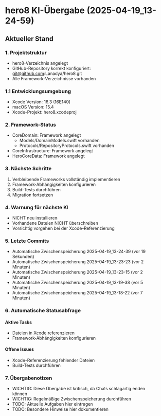 # hero8 KI-Übergabe (2025-04-19_13-24-59)

## Aktueller Stand

### 1. Projektstruktur
- hero8-Verzeichnis angelegt
- GitHub-Repository korrekt konfiguriert: git@github.com:Lanadya/hero8.git
- Alle Framework-Verzeichnisse vorhanden

### 1.1 Entwicklungsumgebung
- Xcode Version: 16.3 (16E140)
- macOS Version: 15.4
- Xcode-Projekt: hero8.xcodeproj

### 2. Framework-Status
- CoreDomain: Framework angelegt
  - Models/DomainModels.swift vorhanden
  - Protocols/RepositoryProtocols.swift vorhanden
- CoreInfrastructure: Framework angelegt
- HeroCoreData: Framework angelegt

### 3. Nächste Schritte
1. Verbleibende Frameworks vollständig implementieren
2. Framework-Abhängigkeiten konfigurieren
3. Build-Tests durchführen
4. Migration fortsetzen

### 4. Warnung für nächste KI
- NICHT neu installieren
- Vorhandene Dateien NICHT überschreiben
- Vorsichtig vorgehen bei der Xcode-Referenzierung

### 5. Letzte Commits
- Automatische Zwischenspeicherung 2025-04-19_13-24-39 (vor 19 Sekunden)
- Automatische Zwischenspeicherung 2025-04-19_13-23-23 (vor 2 Minuten)
- Automatische Zwischenspeicherung 2025-04-19_13-23-15 (vor 2 Minuten)
- Automatische Zwischenspeicherung 2025-04-19_13-19-38 (vor 5 Minuten)
- Automatische Zwischenspeicherung 2025-04-19_13-18-22 (vor 7 Minuten)
### 6. Automatische Statusabfrage
#### Aktive Tasks
- Dateien in Xcode referenzieren
- Framework-Abhängigkeiten konfigurieren

#### Offene Issues
- Xcode-Referenzierung fehlender Dateien
- Build-Tests durchführen

### 7. Übergabenotizen
- WICHTIG: Diese Übergabe ist kritisch, da Chats schlagartig enden können
- WICHTIG: Regelmäßige Zwischenspeicherung durchführen
- TODO: Aktuelle Aufgaben hier eintragen
- TODO: Besondere Hinweise hier dokumentieren
